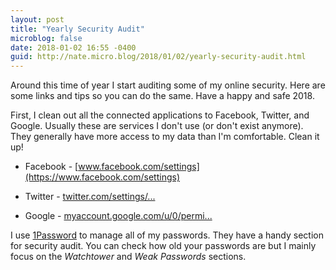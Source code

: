 ```yaml
---
layout: post
title: "Yearly Security Audit"
microblog: false
date: 2018-01-02 16:55 -0400
guid: http://nate.micro.blog/2018/01/02/yearly-security-audit.html
---
```

Around this time of year I start auditing some of my online security. Here are some links and tips so you can do the same. Have a happy and safe 2018.

First, I clean out all the connected applications to Facebook, Twitter, and Google. Usually these are services I don't use (or don't exist anymore). They generally have more access to my data than I'm comfortable. Clean it up!

* Facebook - [www.facebook.com/settings](https://www.facebook.com/settings)

* Twitter - [twitter.com/settings/...](https://twitter.com/settings/applications)

* Google - [myaccount.google.com/u/0/permi...](https://myaccount.google.com/u/0/permissions)

I use [1Password](https://1password.com) to manage all of my passwords. They have a handy section for security audit. You can check how old your passwords are but I mainly focus on the _Watchtower_  and _Weak Passwords_ sections.
